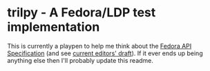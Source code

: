 # trilpy - A Fedora/LDP test implementation

This is currently a playpen to help me think about the [Fedora API Specification](https://github.com/fcrepo/fcrepo-specification) (and see [current editors' draft](https://fcrepo.github.io/fcrepo-specification/)). If it ever ends up being anything else then I'll probably update this readme.
